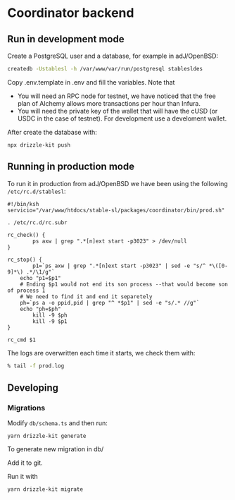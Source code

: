 # Coordinator backend


## Run in development mode

Create a PostgreSQL user and a database, for example in adJ/OpenBSD:

```sh
createdb -Ustablesl -h /var/www/var/run/postgresql stablesldes
```

Copy .env.template in .env and fill the variables.  Note that 
* You will need an RPC node for testnet,  we have noticed that the free plan
  of Alchemy allows more transactions per hour than Infura.
* You will need the private key of the wallet that will have the
  cUSD (or USDC in the case of testnet). For development use a 
  develoment wallet.

After create the database with:

```
npx drizzle-kit push
```



## Running in production mode
To run it in production from adJ/OpenBSD we have been using the following
`/etc/rc.d/stablesl`:

```
#!/bin/ksh
servicio="/var/www/htdocs/stable-sl/packages/coordinator/bin/prod.sh"

. /etc/rc.d/rc.subr

rc_check() {
        ps axw | grep ".*[n]ext start -p3023" > /dev/null
}

rc_stop() {
        p1=`ps axw | grep ".*[n]ext start -p3023" | sed -e "s/^ *\([0-9]*\) .*/\1/g"`
	echo "p1=$p1"
	# Ending $p1 would not end its son process --that would become son of process 1
	# We need to find it and end it separetely
	ph=`ps a -o ppid,pid | grep "^ *$p1" | sed -e "s/.* //g"`
	echo "ph=$ph"
        kill -9 $ph
        kill -9 $p1
}

rc_cmd $1
```

The logs are overwritten each time it starts, we check them with:
```sh
% tail -f prod.log
```


## Developing

### Migrations

Modify `db/schema.ts` and then run:
```
yarn drizzle-kit generate
```
To generate new migration in db/

Add it to git.

Run it with
```
yarn drizzle-kit migrate
```
